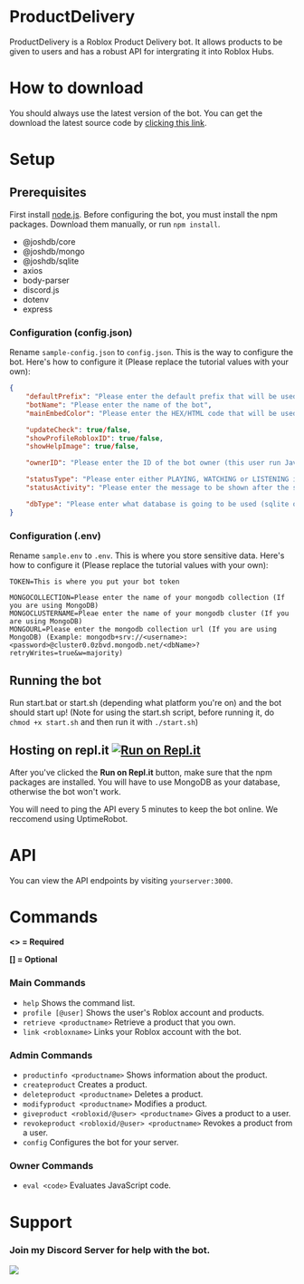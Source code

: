# ProductDelivery
ProductDelivery is a Roblox Product Delivery bot. It allows products to be given to users and has a robust API for intergrating it into Roblox Hubs.

# How to download
You should always use the latest version of the bot. You can get the download the latest source code by [clicking this link](https://github.com/SoCuul/ProductDelivery/releases/latest).

# Setup
## Prerequisites
First install [node.js](https://nodejs.org/en/download/).
Before configuring the bot, you must install the npm packages. Download them manually, or run `npm install`.

* @joshdb/core
* @joshdb/mongo
* @joshdb/sqlite
* axios
* body-parser
* discord.js
* dotenv
* express

### Configuration (config.json)
Rename `sample-config.json` to `config.json`. This is the way to configure the bot.
Here's how to configure it (Please replace the tutorial values with your own):
```json
{
    "defaultPrefix": "Please enter the default prefix that will be used for the commands",
    "botName": "Please enter the name of the bot",
    "mainEmbedColor": "Please enter the HEX/HTML code that will be used for most embeds",

    "updateCheck": true/false,
    "showProfileRobloxID": true/false,
    "showHelpImage": true/false,

    "ownerID": "Please enter the ID of the bot owner (this user run JavaScript code)",

    "statusType": "Please enter either PLAYING, WATCHING or LISTENING in all caps",
    "statusActivity": "Please enter the message to be shown after the status type",

    "dbType": "Please enter what database is going to be used (sqlite or mongo)"
}
```

### Configuration (.env)
Rename `sample.env` to `.env`. This is where you store sensitive data.
Here's how to configure it (Please replace the tutorial values with your own):
```
TOKEN=This is where you put your bot token

MONGOCOLLECTION=Please enter the name of your mongodb collection (If you are using MongoDB)
MONGOCLUSTERNAME=Pleae enter the name of your mongodb cluster (If you are using MongoDB)
MONGOURL=Please enter the mongodb collection url (If you are using MongoDB) (Example: mongodb+srv://<username>:<password>@cluster0.0zbvd.mongodb.net/<dbName>?retryWrites=true&w=majority)
```

## Running the bot
Run start.bat or start.sh (depending what platform you're on) and the bot should start up! (Note for using the start.sh script, before running it, do `chmod +x start.sh` and then run it with `./start.sh`)

## Hosting on repl.it [![Run on Repl.it](https://repl.it/badge/github/socuul/productdelivery)](https://repl.it/github/socuul/productdelivery)
After you've clicked the **Run on Repl.it** button, make sure that the npm packages are installed.
You will have to use MongoDB as your database, otherwise the bot won't work.

You will need to ping the API every 5 minutes to keep the bot online. We reccomend using UptimeRobot.

# API
You can view the API endpoints by visiting `yourserver:3000`.

# Commands
**<> = Required**

**[] = Optional**
### Main Commands
* `help` Shows the command list.
* `profile [@user]` Shows the user's Roblox account and products.
* `retrieve <productname>` Retrieve a product that you own.
* `link <robloxname>` Links your Roblox account with the bot.
### Admin Commands
* `productinfo <productname>` Shows information about the product.
* `createproduct` Creates a product.
* `deleteproduct <productname>` Deletes a product.
* `modifyproduct <productname>` Modifies a product.
* `giveproduct <robloxid/@user> <productname>` Gives a product to a user.
* `revokeproduct <robloxid/@user> <productname>` Revokes a product from a user.
* `config` Configures the bot for your server.
### Owner Commands
* `eval <code>` Evaluates JavaScript code.


# Support
### Join my Discord Server for help with the bot.

<a href="https://discord.gg/AY7WHt4Nrw"><img src="https://discordapp.com/api/guilds/774121617240358932/widget.png?style=banner2"></a>
